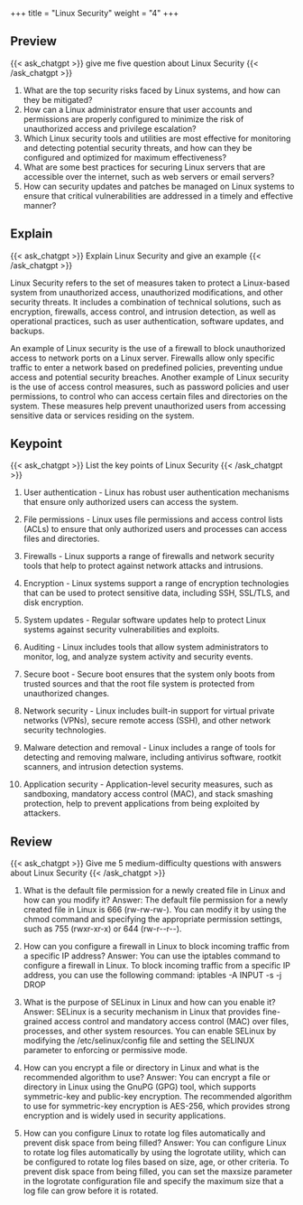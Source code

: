+++
title = "Linux Security"
weight = "4"
+++
## Preview
{{< ask_chatgpt >}}
give me five question about Linux Security
{{< /ask_chatgpt >}}



1. What are the top security risks faced by Linux systems, and how can they be mitigated?
2. How can a Linux administrator ensure that user accounts and permissions are properly configured to minimize the risk of unauthorized access and privilege escalation?
3. Which Linux security tools and utilities are most effective for monitoring and detecting potential security threats, and how can they be configured and optimized for maximum effectiveness?
4. What are some best practices for securing Linux servers that are accessible over the internet, such as web servers or email servers?
5. How can security updates and patches be managed on Linux systems to ensure that critical vulnerabilities are addressed in a timely and effective manner?   

## Explain
{{< ask_chatgpt >}}
Explain Linux Security and give an example
{{< /ask_chatgpt >}}



Linux Security refers to the set of measures taken to protect a Linux-based system from unauthorized access, unauthorized modifications, and other security threats. It includes a combination of technical solutions, such as encryption, firewalls, access control, and intrusion detection, as well as operational practices, such as user authentication, software updates, and backups.

An example of Linux security is the use of a firewall to block unauthorized access to network ports on a Linux server. Firewalls allow only specific traffic to enter a network based on predefined policies, preventing undue access and potential security breaches. Another example of Linux security is the use of access control measures, such as password policies and user permissions, to control who can access certain files and directories on the system. These measures help prevent unauthorized users from accessing sensitive data or services residing on the system.   

## Keypoint
{{< ask_chatgpt >}}
List the key points of Linux Security
{{< /ask_chatgpt >}}



1. User authentication - Linux has robust user authentication mechanisms that ensure only authorized users can access the system. 

2. File permissions - Linux uses file permissions and access control lists (ACLs) to ensure that only authorized users and processes can access files and directories. 

3. Firewalls - Linux supports a range of firewalls and network security tools that help to protect against network attacks and intrusions. 

4. Encryption - Linux systems support a range of encryption technologies that can be used to protect sensitive data, including SSH, SSL/TLS, and disk encryption. 

5. System updates - Regular software updates help to protect Linux systems against security vulnerabilities and exploits. 

6. Auditing - Linux includes tools that allow system administrators to monitor, log, and analyze system activity and security events. 

7. Secure boot - Secure boot ensures that the system only boots from trusted sources and that the root file system is protected from unauthorized changes. 

8. Network security - Linux includes built-in support for virtual private networks (VPNs), secure remote access (SSH), and other network security technologies. 

9. Malware detection and removal - Linux includes a range of tools for detecting and removing malware, including antivirus software, rootkit scanners, and intrusion detection systems. 

10. Application security - Application-level security measures, such as sandboxing, mandatory access control (MAC), and stack smashing protection, help to prevent applications from being exploited by attackers.   

## Review
{{< ask_chatgpt >}}
Give me 5 medium-difficulty questions with answers about Linux Security
{{< /ask_chatgpt >}}



1. What is the default file permission for a newly created file in Linux and how can you modify it?
Answer: The default file permission for a newly created file in Linux is 666 (rw-rw-rw-). You can modify it by using the chmod command and specifying the appropriate permission settings, such as 755 (rwxr-xr-x) or 644 (rw-r--r--).

2. How can you configure a firewall in Linux to block incoming traffic from a specific IP address?
Answer: You can use the iptables command to configure a firewall in Linux. To block incoming traffic from a specific IP address, you can use the following command: iptables -A INPUT -s <IP address> -j DROP

3. What is the purpose of SELinux in Linux and how can you enable it?
Answer: SELinux is a security mechanism in Linux that provides fine-grained access control and mandatory access control (MAC) over files, processes, and other system resources. You can enable SELinux by modifying the /etc/selinux/config file and setting the SELINUX parameter to enforcing or permissive mode.

4. How can you encrypt a file or directory in Linux and what is the recommended algorithm to use?
Answer: You can encrypt a file or directory in Linux using the GnuPG (GPG) tool, which supports symmetric-key and public-key encryption. The recommended algorithm to use for symmetric-key encryption is AES-256, which provides strong encryption and is widely used in security applications.

5. How can you configure Linux to rotate log files automatically and prevent disk space from being filled?
Answer: You can configure Linux to rotate log files automatically by using the logrotate utility, which can be configured to rotate log files based on size, age, or other criteria. To prevent disk space from being filled, you can set the maxsize parameter in the logrotate configuration file and specify the maximum size that a log file can grow before it is rotated.   

